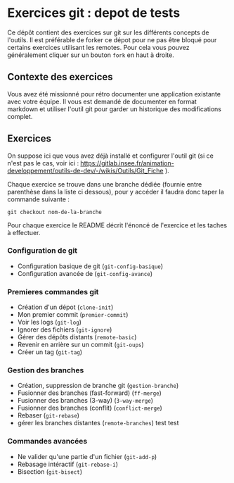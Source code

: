 # Exercices git : depot de tests

Ce dépôt contient des exercices sur git sur les différents concepts de l'outils. 
Il est préférable de forker ce dépot pour ne pas être bloqué pour certains exercices utilisant les remotes. Pour cela vous pouvez généralement cliquer sur un bouton `fork` en haut à droite.

## Contexte des exercices

Vous avez été missionné pour rétro documenter une application existante avec votre équipe. Il vous est demandé de documenter en format markdown et utiliser l'outil git pour garder un historique des modifications complet.

## Exercices 

On suppose ici que vous avez déjà installé et configurer l'outil git (si ce n'est pas le cas, voir ici : https://gitlab.insee.fr/animation-developpement/outils-de-dev/-/wikis/Outils/Git_Fiche ).

Chaque exercice se trouve dans une branche dédiée (fournie entre parenthèse dans la liste ci dessous), pour y accéder il faudra donc taper la commande suivante :

```
git checkout nom-de-la-branche
```

Pour chaque exercice le README décrit l'énoncé de l'exercice et les taches à effectuer.

### Configuration de git

* Configuration basique de git (`git-config-basique`)
* Configuration avancée de (`git-config-avance`)

### Premieres commandes git

* Création d'un dépot (`clone-init`)
* Mon premier commit (`premier-commit`)
* Voir les logs (`git-log`)
* Ignorer des fichiers (`git-ignore`)
* Gérer des dépôts distants (`remote-basic`)
* Revenir en arrière sur un commit (`git-oups`)
* Créer un tag (`git-tag`)

### Gestion des branches

* Création, suppression de branche git (`gestion-branche`)
* Fusionner des branches (fast-forward) (`ff-merge`)
* Fusionner des branches (3-way) (`3-way-merge`)
* Fusionner des branches (conflit) (`conflict-merge`)
* Rebaser (`git-rebase`)
* gérer les branches distantes (`remote-branches`) test test

### Commandes avancées

* Ne valider qu'une partie d'un fichier (`git-add-p`)
* Rebasage intéractif (`git-rebase-i`)
* Bisection (`git-bisect`)

